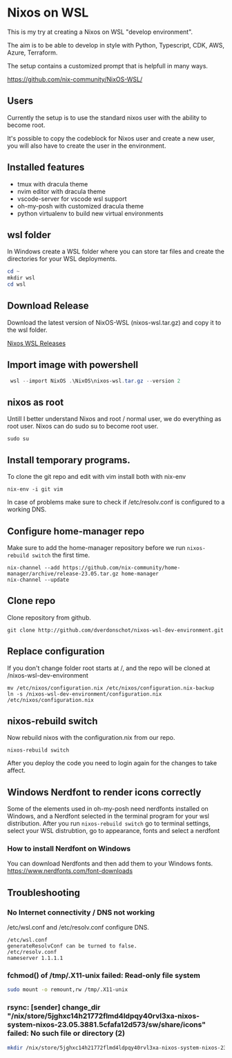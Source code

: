 # Nixos on WSL 

This is my try at creating a Nixos on WSL "develop environment".

The aim is to be able to develop in style with Python, Typescript, CDK, AWS, Azure, Terraform.

The setup contains a customized prompt that is helpfull in many ways.

https://github.com/nix-community/NixOS-WSL/

## Users
Currently the setup is to use the standard nixos user with the ability to become root.

It's possible to copy the codeblock for Nixos user and create a new user, 
you will also have to create the user in the environment.

## Installed features
* tmux with dracula theme
* nvim editor with dracula theme
* vscode-server for vscode wsl support
* oh-my-posh with customized dracula theme 
* python virtualenv to build new virtual environments



## wsl folder

In Windows create a WSL folder where you can store tar files and create the directories for your WSL deployments.

```powershell
cd ~
mkdir wsl
cd wsl
```
## Download Release

Download the latest version of NixOS-WSL (nixos-wsl.tar.gz) and copy it to the wsl folder.

[Nixos WSL Releases](https://github.com/nix-community/NixOS-WSL/releases)


## Import image with powershell

```powershell
 wsl --import NixOS .\NixOS\nixos-wsl.tar.gz --version 2
```

## nixos as root
Untill I better understand Nixos and root / normal user, we do everything as root user.
Nixos can do sudo su to become root user.

```
sudo su
```

## Install temporary programs.
To clone the git repo and edit with vim install both with nix-env

```
nix-env -i git vim
```

In case of problems make sure to check if /etc/resolv.conf is configured to a working DNS.

## Configure home-manager repo

Make sure to add the home-manager repository before we run `nixos-rebuild switch` the first time.

```
nix-channel --add https://github.com/nix-community/home-manager/archive/release-23.05.tar.gz home-manager
nix-channel --update
```

## Clone repo
Clone repository from github.

```
git clone http://github.com/dverdonschot/nixos-wsl-dev-environment.git
```

## Replace configuration
If you don't change folder root starts at /, and the repo will be cloned at /nixos-wsl-dev-environment

```
mv /etc/nixos/configuration.nix /etc/nixos/configuration.nix-backup
ln -s /nixos-wsl-dev-environment/configuration.nix /etc/nixos/configuration.nix 
```
## nixos-rebuild switch
Now rebuild nixos with the configuration.nix from our repo.

```
nixos-rebuild switch
```
After you deploy the code you need to login again for the changes to take affect.

## Windows Nerdfont to render icons correctly
Some of the elements used in oh-my-posh need nerdfonts installed on Windows,
and a Nerdfont selected in the terminal program for your wsl distribution.
After you run `nixos-rebuild switch` go to terminal settings, 
select your WSL distrubtion, go to appearance, fonts and select a nerdfont

### How to install Nerdfont on Windows
You can download Nerdfonts and then add them to your Windows fonts.
https://www.nerdfonts.com/font-downloads

## Troubleshooting

### No Internet connectivity / DNS not working
/etc/wsl.conf and /etc/resolv.conf configure DNS.
```
/etc/wsl.conf
generateResolvConf can be turned to false.
/etc/resolv.conf
nameserver 1.1.1.1
```
### fchmod() of /tmp/.X11-unix failed: Read-only file system

```bash
sudo mount -o remount,rw /tmp/.X11-unix
```

### rsync: [sender] change_dir "/nix/store/5jghxc14h21772flmd4ldpqy40rvl3xa-nixos-system-nixos-23.05.3881.5cfafa12d573/sw/share/icons" failed: No such file or directory (2)

```bash
mkdir /nix/store/5jghxc14h21772flmd4ldpqy40rvl3xa-nixos-system-nixos-23.05.3881.5cfafa12d573/sw/share/icons
```
